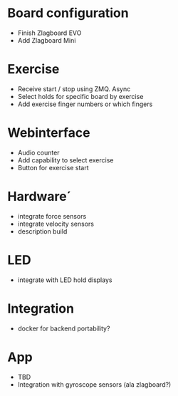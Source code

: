 # Board configuration
- Finish Zlagboard EVO
- Add Zlagboard Mini

# Exercise
- Receive start / stop using ZMQ. Async
- Select holds for specific board by exercise
- Add exercise finger numbers or which fingers

# Webinterface
- Audio counter
- Add capability to select exercise
- Button for exercise start

# Hardware´
- integrate force sensors
- integrate velocity sensors
- description build

# LED 
- integrate with LED hold displays

# Integration
- docker for backend portability?

# App
- TBD
- Integration with gyroscope sensors (ala zlagboard?)


